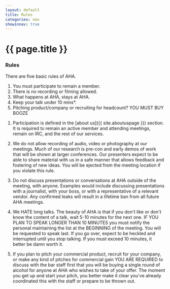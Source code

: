 ```yaml
---
layout: default
title: Rules
categories: nav
showinnav: true
---
```


# {{ page.title }}

### Rules
There are five basic rules of AHA.

1. You must participate to remain a member.
2. There is no recording or filming allowed.
3. What happens at AHA, stays at AHA.
4. Keep your talk under 10 mins*.
5. Pitching product/company or recruiting for headcount? YOU MUST BUY BOOZE

1) Participation is defined in the [about us]({{ site.aboutuspage }}) section. It is required to remain an active
member and attending meetings, remain on IRC, and the rest of our services.

2) We do not allow recording of audio, video or photography at our meetings. Much of our research is pre-con
and early demos of work that will be shown at larger conferences. Our presenters expect to be able to share
material with us in a safe manner that allows feedback and fostering of new ideas. You will be ejected from
the meeting location if you violate this rule.

3) Do not discuss presentations or conversations at AHA outside of the meeting, with anyone. Examples would include
discussing presentations with a journalist, with your boss, or with a representative of a relevant vendor.
Any confirmed leaks will result in a lifetime ban from all future AHA meetings.

4) We HATE long talks. The beauty of AHA is that if you don't like or don't know the content of a talk, wait 5-10
minutes for the next one. IF YOU PLAN TO SPEAK LONGER THAN 10 MINUTES you must notify the personal maintaining
the list at the BEGINNING of the meeting. You will be requested to speak last. If you go over, expect to be
heckled and interrupted until you stop talking. If you must exceed 10 minutes, it better be damn worth it.

5) If you plan to pitch your commercial product, recruit for your company, or make any kind of pitches for commercial gain YOU ARE REQUIRED to discuss with the bar staff first that you will be buying a single round of alcohol for anyone at AHA who wishes to take of your offer. The moment you get up and start your pitch, you better make it clear you've already coordinated this with the staff or prepare to be thrown out.


